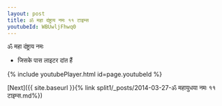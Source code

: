 ```yaml
---
layout: post
title: ॐ महा दंष्ट्राय नमः ११ टाइम्स
youtubeId: WBUwljFhwq0
---
```

 
 
 ॐ महा दंष्ट्राय नमः  
 
 -  जिसके पास लाइटर दांत हैं 
 
  
 
  
 
 
 
 
 
 


{% include youtubePlayer.html id=page.youtubeId %}
 
[Next]({{ site.baseurl }}{% link  split1/_posts/2014-03-27-ॐ महायुधया नमः ११ टाइम्स.md%})
 
